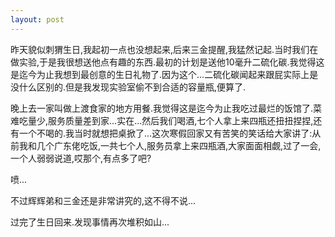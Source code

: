 ```yaml
---
layout: post
---
```

昨天貌似刺猬生日,我起初一点也没想起来,后来三金提醒,我猛然记起.当时我们在做实验,于是我很想送他点有趣的东西.最初的计划是送他10毫升二硫化碳.我觉得这是迄今为止我想到最创意的生日礼物了.因为这个...二硫化碳闻起来跟屁实际上是没什么区别的.但是我发现实验室偷不到合适的容量瓶,便算了.

晚上去一家叫做上渡食家的地方用餐.我觉得这是迄今为止我吃过最烂的饭馆了.菜难吃量少,服务质量差到家...实在...然后我们喝酒,七个人拿上来四瓶还扭扭捏捏,还有一个不喝的.我当时就想把桌掀了...这次寒假回家又有苦笑的笑话给大家讲了:从前我和几个广东佬吃饭,一共七个人,服务员拿上来四瓶酒,大家面面相觑,过了一会,一个人弱弱说道,哎那个,有点多了吧?

喷...

不过辉辉弟和三金还是非常讲究的,这不得不说...

过完了生日回来.发现事情再次堆积如山...